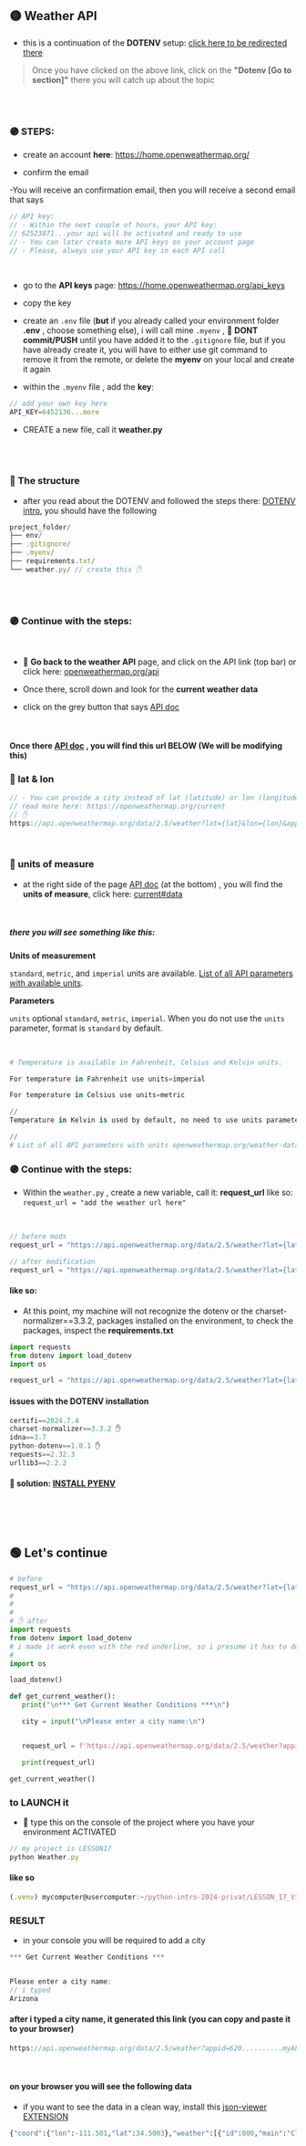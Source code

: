 ## 🟡 Weather API

- this is a continuation of the **DOTENV** setup: [click here to be redirected there](./z__all_mds/27_Virtual_3_Environments_other-packages.md)

>Once you have clicked on the above link, click on the **"Dotenv   [Go to section]"** there you will catch up about the topic





<br>
<br>

### 🟣 STEPS:

- create an account **here**: https://home.openweathermap.org/

- confirm the email

-You will receive an confirmation email, then you will receive a second email that says

```javascript
// API key:
// - Within the next couple of hours, your API key:
// 62523871...your api will be activated and ready to use
// - You can later create more API keys on your account page
// - Please, always use your API key in each API call
```

<br>

- go to the  **API keys** page:  https://home.openweathermap.org/api_keys

- copy the key

- create an `.env` file (**but** if you already called your environment folder **.env** , choose something else), i will call mine `.myenv` , 🔴 **DONT commit/PUSH** until you have added it to the `.gitignore` file, but if you have already create it, you will have to either use git command to remove it from the remote, or delete the **myenv** on your local and create it again

- within the `.myenv` file , add the **key**:

```javascript
// add your own key here
API_KEY=6452136...more
```


- CREATE a new file, call it **weather.py**

<br>
<br>

### 🍰 The structure

- after you read about the DOTENV and followed the steps there: [DOTENV intro](./z__all_mds/27_Virtual_3_Environments_other-packages.md), you should have the following

```javascript
project_folder/
├── env/
├── .gitignore/
├── .myenv/
├── requirements.txt/
└── weather.py/ // create this ✋

```

<br>
<br>

###  🟣 Continue with the steps:

<br>

-  🍊 **Go back to the weather API** page, and click on the API link (top bar) or click here: [openweathermap.org/api](https://openweathermap.org/api)



- Once there, scroll down and look for the **current weather data**

- click on the grey button that says   [API doc](https://openweathermap.org/current)

<br>

#### Once there [API doc](https://openweathermap.org/current) ,  you will find this url BELOW (We will be modifying this)


### 🔸 lat & lon

```javascript
// - You can provide a city instead of lat (latitude) or lon (longitude)
// read more here: https://openweathermap.org/current
// ✋
https://api.openweathermap.org/data/2.5/weather?lat={lat}&lon={lon}&appid={API key}
```

<br>

### 🔸 units of measure

- at the right side of the page  [API doc](https://openweathermap.org/current) (at the bottom) , you will find the **units of measure**, click here: [current#data](https://openweathermap.org/current#data)

<br>

##### there you will see something like this:

**Units of measurement**

`standard`, `metric`, and `imperial` units are available.  [List of all API parameters with available units](https://openweathermap.org/weather-data).

**Parameters**

`units`	optional	`standard`, `metric`, `imperial`. When you do not use the `units` parameter, format is `standard` by default.

<br>

```python
# Temperature is available in Fahrenheit, Celsius and Kelvin units.

For temperature in Fahrenheit use units=imperial

For temperature in Celsius use units=metric

//
Temperature in Kelvin is used by default, no need to use units parameter in API call

//
# List of all API parameters with units openweathermap.org/weather-data
```

###  🟣 Continue with the steps:

- Within the `weather.py` , create a new variable, call it: **request_url** like so: `request_url = "add the weather url here"`

<br>

```javascript
// before mods
request_url = "https://api.openweathermap.org/data/2.5/weather?lat={lat}&lon={lon}&appid={API key}"

// after modification
request_url = "https://api.openweathermap.org/data/2.5/weather?lat={lat}&lon={lon}&appid={API key}&units=imperial"
```


 #### like so:

 - At this point, my machine will not recognize the dotenv or the charset-normalizer==3.3.2, packages installed on the environment, to check the packages, inspect the **requirements.txt**

 ```python
import requests
from dotenv import load_dotenv
import os

request_url = "https://api.openweathermap.org/data/2.5/weather?lat={lat}&lon={lon}&appid={API key}&units=imperial"
 ```

 #### issues with the DOTENV installation

 ```javascript
certifi==2024.7.4
charset-normalizer==3.3.2 ✋
idna==3.7
python-dotenv==1.0.1 ✋
requests==2.32.3
urllib3==2.2.2
 ```

 #### 🌈 solution: [INSTALL PYENV]()


<br>
<br>
<br>


 ## 🟢 Let's continue


 ```python
# before
request_url = "https://api.openweathermap.org/data/2.5/weather?lat={lat}&lon={lon}&appid={API key}&units=imperial"
#
#
#
# ✋ after
import requests
from dotenv import load_dotenv
# i made it work even with the red underline, so i presume it has to do with the python version i am using, i will test it more later on
#
import os

load_dotenv()

def get_current_weather():
    print("\n*** Get Current Weather Conditions ***\n")

    city = input("\nPlease enter a city name:\n")


    request_url = f'https://api.openweathermap.org/data/2.5/weather?appid={os.getenv("API_KEY")}&q={city}&units=imperial'

    print(request_url)

get_current_weather()

```

### to LAUNCH it

- 🔴 type this on the console of the project where you have your environment ACTIVATED


```javascript
// my project is LESSON17
python Weather.py
```

#### like so

```javascript
(.venv) mycomputer@usercomputer:~/python-intro-2024-privat/LESSON_17_Virtual_Environment_and_pip$ python Weather.py
```

### RESULT

- in your console you will be required to add a city

```javascript
*** Get Current Weather Conditions ***


Please enter a city name:
// i typed
Arizona
```

#### after i typed a city name, it generated this link (you can copy and paste it to your browser)

```javascript
https://api.openweathermap.org/data/2.5/weather?appid=620..........myAPI&q=Arizona&units=imperial
```

<br>

#### on your browser you will see the following data

- if you want to see the data in a clean way, install this [json-viewer  EXTENSION](https://chromewebstore.google.com/detail/json-viewer/gbmdgpbipfallnflgajpaliibnhdgobh?pli=1)

```python
{"coord":{"lon":-111.501,"lat":34.5003},"weather":[{"id":800,"main":"Clear","description":"clear sky","icon":"01n"}],"base":"stations","main":{"temp":81.91,"feels_like":79.56,"temp_min":79.14,"temp_max":85.28,"pressure":1011,"humidity":12,"sea_level":1011,"grnd_level":811},"visibility":10000,"wind":{"speed":9.6,"deg":62,"gust":18.5},"clouds":{"all":0},"dt":1720495145,"sys":{"type":1,"id":5309,"country":"US","sunrise":1720441237,"sunset":1720492879},"timezone":-25200,"id":5551752,"name":"Arizona","cod":200}

```